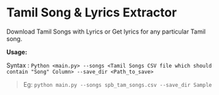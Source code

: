 # Tamil Song & Lyrics Extractor
Download Tamil Songs with Lyrics or Get lyrics for any particular Tamil song.

**Usage:**

Syntax : `Python <main.py> --songs <Tamil Songs CSV file which should contain "Song" Column> --save_dir <Path_to_save>`

> Eg: `python main.py --songs spb_tam_songs.csv --save_dir Sample`
